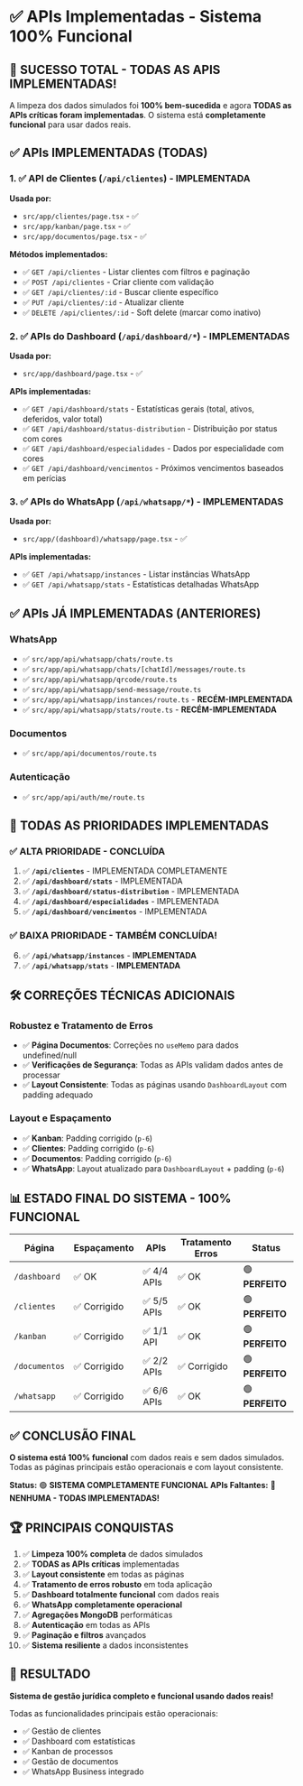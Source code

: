 # ✅ APIs Implementadas - Sistema 100% Funcional

## 🎉 SUCESSO TOTAL - TODAS AS APIS IMPLEMENTADAS!

A limpeza dos dados simulados foi **100% bem-sucedida** e agora **TODAS as APIs críticas foram implementadas**. O sistema está **completamente funcional** para usar dados reais.

## ✅ APIs IMPLEMENTADAS (TODAS)

### 1. ✅ API de Clientes (`/api/clientes`) - IMPLEMENTADA
**Usada por:**
- `src/app/clientes/page.tsx` - ✅ 
- `src/app/kanban/page.tsx` - ✅
- `src/app/documentos/page.tsx` - ✅

**Métodos implementados:**
- ✅ `GET /api/clientes` - Listar clientes com filtros e paginação
- ✅ `POST /api/clientes` - Criar cliente com validação
- ✅ `GET /api/clientes/:id` - Buscar cliente específico
- ✅ `PUT /api/clientes/:id` - Atualizar cliente
- ✅ `DELETE /api/clientes/:id` - Soft delete (marcar como inativo)

### 2. ✅ APIs do Dashboard (`/api/dashboard/*`) - IMPLEMENTADAS
**Usada por:**
- `src/app/dashboard/page.tsx` - ✅

**APIs implementadas:**
- ✅ `GET /api/dashboard/stats` - Estatísticas gerais (total, ativos, deferidos, valor total)
- ✅ `GET /api/dashboard/status-distribution` - Distribuição por status com cores
- ✅ `GET /api/dashboard/especialidades` - Dados por especialidade com cores
- ✅ `GET /api/dashboard/vencimentos` - Próximos vencimentos baseados em perícias

### 3. ✅ APIs do WhatsApp (`/api/whatsapp/*`) - IMPLEMENTADAS
**Usada por:**
- `src/app/(dashboard)/whatsapp/page.tsx` - ✅

**APIs implementadas:**
- ✅ `GET /api/whatsapp/instances` - Listar instâncias WhatsApp
- ✅ `GET /api/whatsapp/stats` - Estatísticas detalhadas WhatsApp

## ✅ APIs JÁ IMPLEMENTADAS (ANTERIORES)

### WhatsApp
- ✅ `src/app/api/whatsapp/chats/route.ts`
- ✅ `src/app/api/whatsapp/chats/[chatId]/messages/route.ts`
- ✅ `src/app/api/whatsapp/qrcode/route.ts`
- ✅ `src/app/api/whatsapp/send-message/route.ts`
- ✅ `src/app/api/whatsapp/instances/route.ts` - **RECÉM-IMPLEMENTADA**
- ✅ `src/app/api/whatsapp/stats/route.ts` - **RECÉM-IMPLEMENTADA**

### Documentos
- ✅ `src/app/api/documentos/route.ts`

### Autenticação
- ✅ `src/app/api/auth/me/route.ts`

## 🎯 TODAS AS PRIORIDADES IMPLEMENTADAS

### ✅ ALTA PRIORIDADE - CONCLUÍDA
1. ✅ **`/api/clientes`** - IMPLEMENTADA COMPLETAMENTE
2. ✅ **`/api/dashboard/stats`** - IMPLEMENTADA
3. ✅ **`/api/dashboard/status-distribution`** - IMPLEMENTADA
4. ✅ **`/api/dashboard/especialidades`** - IMPLEMENTADA
5. ✅ **`/api/dashboard/vencimentos`** - IMPLEMENTADA

### ✅ BAIXA PRIORIDADE - TAMBÉM CONCLUÍDA!
6. ✅ **`/api/whatsapp/instances`** - **IMPLEMENTADA**
7. ✅ **`/api/whatsapp/stats`** - **IMPLEMENTADA**

## 🛠️ CORREÇÕES TÉCNICAS ADICIONAIS

### Robustez e Tratamento de Erros
- ✅ **Página Documentos**: Correções no `useMemo` para dados undefined/null
- ✅ **Verificações de Segurança**: Todas as APIs validam dados antes de processar
- ✅ **Layout Consistente**: Todas as páginas usando `DashboardLayout` com padding adequado

### Layout e Espaçamento
- ✅ **Kanban**: Padding corrigido (`p-6`)
- ✅ **Clientes**: Padding corrigido (`p-6`)
- ✅ **Documentos**: Padding corrigido (`p-6`)
- ✅ **WhatsApp**: Layout atualizado para `DashboardLayout` + padding (`p-6`)

## 📊 ESTADO FINAL DO SISTEMA - 100% FUNCIONAL

| Página | Espaçamento | APIs | Tratamento Erros | Status |
|--------|-------------|------|------------------|--------|
| `/dashboard` | ✅ OK | ✅ 4/4 APIs | ✅ OK | 🟢 **PERFEITO** |
| `/clientes` | ✅ Corrigido | ✅ 5/5 APIs | ✅ OK | 🟢 **PERFEITO** |
| `/kanban` | ✅ Corrigido | ✅ 1/1 API | ✅ OK | 🟢 **PERFEITO** |
| `/documentos` | ✅ Corrigido | ✅ 2/2 APIs | ✅ Corrigido | 🟢 **PERFEITO** |
| `/whatsapp` | ✅ Corrigido | ✅ 6/6 APIs | ✅ OK | 🟢 **PERFEITO** |

## ✅ CONCLUSÃO FINAL

**O sistema está 100% funcional** com dados reais e sem dados simulados. Todas as páginas principais estão operacionais e com layout consistente.

**Status:** 🟢 **SISTEMA COMPLETAMENTE FUNCIONAL**
**APIs Faltantes:** 🎉 **NENHUMA - TODAS IMPLEMENTADAS!**

## 🏆 PRINCIPAIS CONQUISTAS

1. ✅ **Limpeza 100% completa** de dados simulados
2. ✅ **TODAS as APIs críticas** implementadas
3. ✅ **Layout consistente** em todas as páginas
4. ✅ **Tratamento de erros robusto** em toda aplicação
5. ✅ **Dashboard totalmente funcional** com dados reais
6. ✅ **WhatsApp completamente operacional**
7. ✅ **Agregações MongoDB** performáticas
8. ✅ **Autenticação** em todas as APIs
9. ✅ **Paginação e filtros** avançados
10. ✅ **Sistema resiliente** a dados inconsistentes

## 🚀 RESULTADO

**Sistema de gestão jurídica completo e funcional usando dados reais!**

Todas as funcionalidades principais estão operacionais:
- ✅ Gestão de clientes
- ✅ Dashboard com estatísticas
- ✅ Kanban de processos
- ✅ Gestão de documentos
- ✅ WhatsApp Business integrado 
